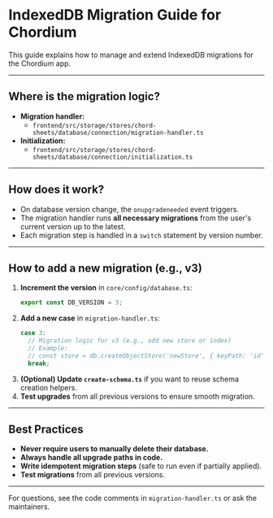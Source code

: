 # IndexedDB Migration Guide for Chordium

This guide explains how to manage and extend IndexedDB migrations for the Chordium app.

---

## Where is the migration logic?

- **Migration handler:**
  - `frontend/src/storage/stores/chord-sheets/database/connection/migration-handler.ts`
- **Initialization:**
  - `frontend/src/storage/stores/chord-sheets/database/connection/initialization.ts`

---

## How does it work?

- On database version change, the `onupgradeneeded` event triggers.
- The migration handler runs **all necessary migrations** from the user's current version up to the latest.
- Each migration step is handled in a `switch` statement by version number.

---

## How to add a new migration (e.g., v3)

1. **Increment the version** in `core/config/database.ts`:
   ```ts
   export const DB_VERSION = 3;
   ```
2. **Add a new case** in `migration-handler.ts`:
   ```ts
   case 3:
     // Migration logic for v3 (e.g., add new store or index)
     // Example:
     // const store = db.createObjectStore('newStore', { keyPath: 'id' });
     break;
   ```
3. **(Optional) Update `create-schema.ts`** if you want to reuse schema creation helpers.
4. **Test upgrades** from all previous versions to ensure smooth migration.

---

## Best Practices

- **Never require users to manually delete their database.**
- **Always handle all upgrade paths in code.**
- **Write idempotent migration steps** (safe to run even if partially applied).
- **Test migrations** from all previous versions.

---

For questions, see the code comments in `migration-handler.ts` or ask the maintainers.

